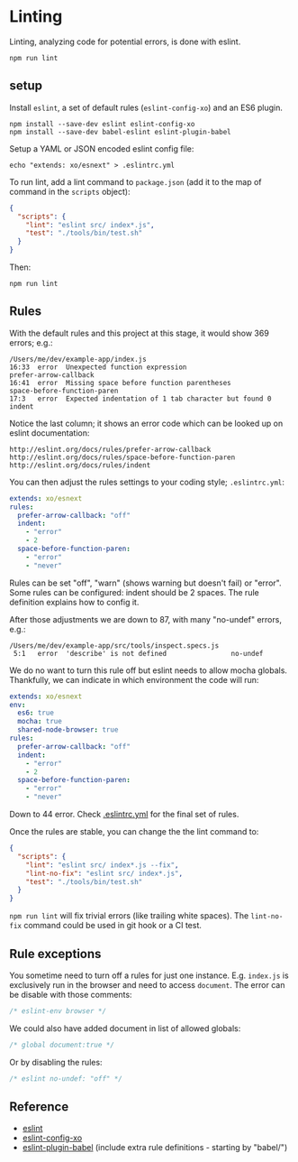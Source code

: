 # Linting

Linting, analyzing code for potential errors, is done with eslint.
```shell
npm run lint
```


## setup

Install `eslint`, a set of default rules (`eslint-config-xo`) and an ES6 plugin.
```shell
npm install --save-dev eslint eslint-config-xo
npm install --save-dev babel-eslint eslint-plugin-babel
```

Setup a YAML or JSON encoded eslint config file:
```shell
echo "extends: xo/esnext" > .eslintrc.yml
```

To run lint, add a lint command to `package.json` (add it to the map of command
in the `scripts` object):
```json
{
  "scripts": {
    "lint": "eslint src/ index*.js",
    "test": "./tools/bin/test.sh"
  }
}
```

Then:
```shell
npm run lint
```

## Rules

With the default rules and this project at this stage, it would show 369 errors;
e.g.:

    /Users/me/dev/example-app/index.js
    16:33  error  Unexpected function expression                       prefer-arrow-callback
    16:41  error  Missing space before function parentheses            space-before-function-paren
    17:3   error  Expected indentation of 1 tab character but found 0  indent

Notice the last column; it shows an error code which can be looked up on eslint
documentation:

    http://eslint.org/docs/rules/prefer-arrow-callback
    http://eslint.org/docs/rules/space-before-function-paren
    http://eslint.org/docs/rules/indent

You can then adjust the rules settings to your coding style; `.eslintrc.yml`:
```yml
extends: xo/esnext
rules:
  prefer-arrow-callback: "off"
  indent:
    - "error"
    - 2
  space-before-function-paren:
    - "error"
    - "never"
```

Rules can be set "off", "warn" (shows warning but doesn't fail) or "error".
Some rules can be configured: indent should be 2 spaces. The rule definition
explains how to config it.

After those adjustments we are down to 87, with many "no-undef" errors, e.g.:

    /Users/me/dev/example-app/src/tools/inspect.specs.js
     5:1   error  'describe' is not defined                no-undef

We do no want to turn this rule off but eslint needs to allow mocha globals.
Thankfully, we can indicate in which environment the code will run:
```yaml
extends: xo/esnext
env:
  es6: true
  mocha: true
  shared-node-browser: true
rules:
  prefer-arrow-callback: "off"
  indent:
    - "error"
    - 2
  space-before-function-paren:
    - "error"
    - "never"
```

Down to 44 error. Check [.eslintrc.yml](../.eslintrc.yml) for the final set of
rules.

Once the rules are stable, you can change the the lint command to:
```json
{
  "scripts": {
    "lint": "eslint src/ index*.js --fix",
    "lint-no-fix": "eslint src/ index*.js",
    "test": "./tools/bin/test.sh"
  }
}
```

`npm run lint` will fix trivial errors (like trailing white spaces). The
`lint-no-fix` command could be used in git hook or a CI test.


## Rule exceptions

You sometime need to turn off a rules for just one instance. E.g. `index.js` is
exclusively run in the browser and need to access `document`. The error can be
disable with those comments:
```js
/* eslint-env browser */
```

We could also have added document in list of allowed globals:
```js
/* global document:true */
```

Or by disabling the rules:
```js
/* eslint no-undef: "off" */
```

## Reference

- [eslint](http://eslint.org/)
- [eslint-config-xo](https://github.com/sindresorhus/eslint-config-xo)
- [eslint-plugin-babel](https://github.com/babel/eslint-plugin-babel) (include
extra rule definitions - starting by "babel/")
